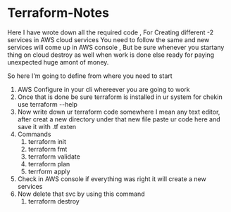 # Terraform-Notes

Here I have wrote down all the required code , For Creating different -2 services in AWS cloud services 
You need to follow the same and new services will come up in AWS console , But be sure whenever you startany thing on cloud destroy as well when work is done else ready for paying unexpected huge amont of money.

So here I'm going to define from where you need to start 
1. AWS Configure in your cli whereever you are going to work
2. Once that is done be sure terraform is installed in ur system for chekin use terraform --help
3. Now write down ur terraform code somewhere I mean any text editor, after creat a new directory under that new file paste ur code here and save it with .tf exten
4. Commands 
     1. terraform init 
     2. terraform fmt
     3. terraform validate
     4. terraform plan
     5. terrform apply
5. Check in AWS console if everything was right it will create a new services
6. Now delete that svc by using this command 
     1. terraform destroy
